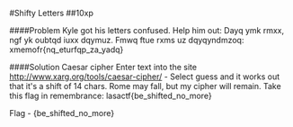 #Shifty Letters 
##10xp 

####Problem
Kyle got his letters confused. Help him out: Dayq ymk rmxx, ngf yk oubtqd iuxx dqymuz. Fmwq ftue rxms uz dqyqyndmzoq: xmemofr{nq_eturfqp_za_yadq}

####Solution
Caesar cipher
Enter text into the site http://www.xarg.org/tools/caesar-cipher/ - Select guess and it works out that it's a shift of 14 chars. 
Rome may fall, but my cipher will remain. Take this flag in remembrance: lasactf{be_shifted_no_more}

Flag - {be_shifted_no_more}
